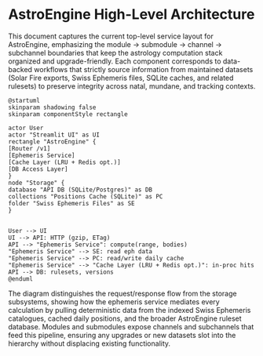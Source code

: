 # AstroEngine High-Level Architecture

This document captures the current top-level service layout for AstroEngine, emphasizing the module → submodule → channel → subchannel boundaries that keep the astrology computation stack organized and upgrade-friendly. Each component corresponds to data-backed workflows that strictly source information from maintained datasets (Solar Fire exports, Swiss Ephemeris files, SQLite caches, and related rulesets) to preserve integrity across natal, mundane, and tracking contexts.

```plantuml
@startuml
skinparam shadowing false
skinparam componentStyle rectangle

actor User
actor "Streamlit UI" as UI
rectangle "AstroEngine" {
[Router /v1]
[Ephemeris Service]
[Cache Layer (LRU + Redis opt.)]
[DB Access Layer]
}
node "Storage" {
database "API DB (SQLite/Postgres)" as DB
collections "Positions Cache (SQLite)" as PC
folder "Swiss Ephemeris Files" as SE
}


User --> UI
UI --> API: HTTP (gzip, ETag)
API --> "Ephemeris Service": compute(range, bodies)
"Ephemeris Service" --> SE: read eph data
"Ephemeris Service" --> PC: read/write daily cache
"Ephemeris Service" --> "Cache Layer (LRU + Redis opt.)": in-proc hits
API --> DB: rulesets, versions
@enduml
```

The diagram distinguishes the request/response flow from the storage subsystems, showing how the ephemeris service mediates every calculation by pulling deterministic data from the indexed Swiss Ephemeris catalogues, cached daily positions, and the broader AstroEngine ruleset database. Modules and submodules expose channels and subchannels that feed this pipeline, ensuring any upgrades or new datasets slot into the hierarchy without displacing existing functionality.
